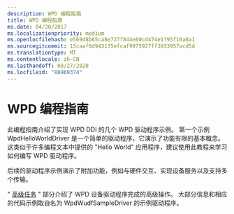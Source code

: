 ```yaml
---
description: WPD 编程指南
title: WPD 编程指南
ms.date: 04/20/2017
ms.localizationpriority: medium
ms.openlocfilehash: e569d8b65ca8e727f844e60cd474e1f95f10a8a1
ms.sourcegitcommit: 15caaf6d943135efcaf9975927ff3933957acd5d
ms.translationtype: MT
ms.contentlocale: zh-CN
ms.lasthandoff: 08/27/2020
ms.locfileid: "88969374"
---
```

# <a name="wpd-programming-guide"></a>WPD 编程指南


此编程指南介绍了实现 WPD DDI 的几个 WPD 驱动程序示例。 第一个示例 WpdHelloWorldDriver 是一个简单的驱动程序，它演示了功能有限的基本概念。 这类似于许多编程文本中提供的 "Hello World" 应用程序，建议使用此教程来学习如何编写 WPD 驱动程序。

后续的驱动程序示例演示了附加功能，例如与硬件交互、实现设备服务以及支持多个传输。

" [高级任务](advanced-tasks.md) " 部分介绍了 WPD 设备驱动程序完成的高级操作。 大部分信息和相应的代码示例取自名为 WpdWudfSampleDriver 的示例驱动程序。

 

 




